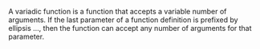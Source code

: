 A variadic function is a function that accepts a variable number of arguments. If the last parameter of a function definition is prefixed by ellipsis ..., then the function can accept any number of arguments for that parameter.